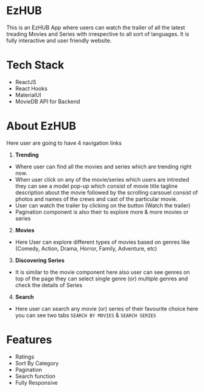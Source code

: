 # EzHUB
This is an EzHUB App where users can watch the trailer of all the latest treading Movies and Series with irrespective to all sort of languages. It is fully interactive and user friendly website.

# Tech Stack
* ReactJS
* React Hooks
* MaterialUI
* MovieDB API for Backend

# About EzHUB
Here user are going to have 4 navigation links 
1. **Trending** 
- Where user can find all the movies and series which are trending right now.  
- When user click on any of the movie/series which users are intrested they can see a model pop-up which consist of movie title tagline description about the movie followed by the scrolling carsouel consist of photos and names of the crews and cast  of the particular movie.
- User can watch the trailer by clicking on the button (Watch the trailer)
- Pagination component is also their to explore more & more movies or series

2. **Movies**
- Here User can explore different types of movies based on genres like (Comedy, Action, Drama, Horror, Family, Adventure, etc)

3. **Discovering Series**
- It is similar to the movie component here also user can see genres on top of the page they can select single genre (or) multiple genres and check the details of Series

4. **Search**
- Here user can search any movie (or) series of their favourite choice here you can see two tabs `SEARCH BY MOVIES` & `SEARCH SERIES` 

# Features 
- Ratings
- Sort By Category
- Pagination 
- Search function 
- Fully Responsive

